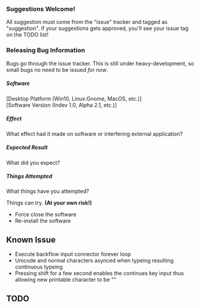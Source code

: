 ### Suggestions Welcome!
All suggestion must come from the "issue" tracker and tagged as "suggestion".
If your suggestions gets approved, you'll see your issue tag on the
TODO list!

### Releasing Bug Information
Bugs go through the issue tracker. This is still under heavy-development,
so small bugs no need to be issued *for now*.

##### Software
[Desktop Platform (Win10, Linux:Gnome, MacOS, etc.)]  
[Software Version (Indev 1.0, Alpha 2.1, etc.)]

##### Effect
What effect had it made on software or interfering external application?

##### Expected Result
What did you expect?

##### Things Attempted
What things have you attempted?

Things can try. __(At your own risk!)__
* Force close the software
* Re-install the software

## Known Issue
* Execute backflow input connector forever loop
* Unicode and normal characters asynced when typeing resulting continuous typeing
* Pressing shift for a few second enables the continues key input thus 
allowing new printable character to be ""


## TODO
